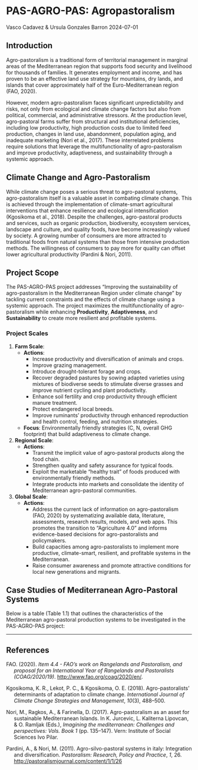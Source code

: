 PAS-AGRO-PAS: Agropastoralism
================
Vasco Cadavez & Ursula Gonzales Barron
2024-07-01

## Introduction

Agro-pastoralism is a traditional form of territorial management in
marginal areas of the Mediterranean region that supports food security
and livelihood for thousands of families. It generates employment and
income, and has proven to be an effective land use strategy for
mountains, dry lands, and islands that cover approximately half of the
Euro-Mediterranean region (FAO, 2020).

However, modern agro-pastoralism faces significant unpredictability and
risks, not only from ecological and climate change factors but also from
political, commercial, and administrative stressors. At the production
level, agro-pastoral farms suffer from structural and institutional
deficiencies, including low productivity, high production costs due to
limited feed production, changes in land use, abandonment, population
aging, and inadequate marketing (Nori et al., 2017). These interrelated
problems require solutions that leverage the multifunctionality of
agro-pastoralism and improve productivity, adaptiveness, and
sustainability through a systemic approach.

## Climate Change and Agro-Pastoralism

While climate change poses a serious threat to agro-pastoral systems,
agro-pastoralism itself is a valuable asset in combating climate change.
This is achieved through the implementation of climate-smart
agricultural interventions that enhance resilience and ecological
intensification (Kgosikoma et al., 2018). Despite the challenges,
agro-pastoral products and services, such as organic production,
biodiversity, ecosystem services, landscape and culture, and quality
foods, have become increasingly valued by society. A growing number of
consumers are more attracted to traditional foods from natural systems
than those from intensive production methods. The willingness of
consumers to pay more for quality can offset lower agricultural
productivity (Pardini & Nori, 2011).

## Project Scope

The PAS-AGRO-PAS project addresses “Improving the sustainability of
agro-pastoralism in the Mediterranean Region under climate change” by
tackling current constraints and the effects of climate change using a
systemic approach. The project maximizes the multifunctionality of
agro-pastoralism while enhancing **Productivity**, **Adaptiveness**, and
**Sustainability** to create more resilient and profitable systems.

### Project Scales

1.  **Farm Scale**:
    - **Actions**:
      - Increase productivity and diversification of animals and crops.
      - Improve grazing management.
      - Introduce drought-tolerant forage and crops.
      - Recover degraded pastures by sowing adapted varieties using
        mixtures of biodiverse seeds to stimulate diverse grasses and
        improve nutrient cycling and plant productivity.
      - Enhance soil fertility and crop productivity through efficient
        manure treatment.
      - Protect endangered local breeds.
      - Improve ruminants’ productivity through enhanced reproduction
        and health control, feeding, and nutrition strategies.
    - **Focus**: Environmentally friendly strategies (C, N, overall GHG
      footprint) that build adaptiveness to climate change.
2.  **Regional Scale**:
    - **Actions**:
      - Transmit the implicit value of agro-pastoral products along the
        food chain.
      - Strengthen quality and safety assurance for typical foods.
      - Exploit the marketable “healthy trait” of foods produced with
        environmentally friendly methods.
      - Integrate products into markets and consolidate the identity of
        Mediterranean agro-pastoral communities.
3.  **Global Scale**:
    - **Actions**:
      - Address the current lack of information on agro-pastoralism
        (FAO, 2020) by systematizing available data, literature,
        assessments, research results, models, and web apps. This
        promotes the transition to “Agriculture 4.0” and informs
        evidence-based decisions for agro-pastoralists and policymakers.
      - Build capacities among agro-pastoralists to implement more
        productive, climate-smart, resilient, and profitable systems in
        the Mediterranean.
      - Raise consumer awareness and promote attractive conditions for
        local new generations and migrants.

## Case Studies of Mediterranean Agro-Pastoral Systems

Below is a table (Table 1.1) that outlines the characteristics of the
Mediterranean agro-pastoral production systems to be investigated in the
PAS-AGRO-PAS project:

<!-- Add the table here -->

------------------------------------------------------------------------

## References

<div id="refs" class="references csl-bib-body hanging-indent"
entry-spacing="0" line-spacing="2">

<div id="ref-FAO2020" class="csl-entry">

FAO. (2020). *<span class="nocase">Item 4.4 - FAO’s work on Rangelands
and Pastoralism, and proposal for an International Year of Rangelands
and Pastoralists (COAG/2020/19)</span>*.
<http://www.fao.org/coag/2020/en/>.

</div>

<div id="ref-Kgosikoma2018" class="csl-entry">

Kgosikoma, K. R., Lekot, P. C., & Kgosikoma, O. E. (2018).
Agro-pastoralists’ determinants of adaptation to climate change.
*International Journal of Climate Change Strategies and Management*,
*10*(3), 488–500.

</div>

<div id="ref-Nori2017" class="csl-entry">

Nori, M., Ragkos, A., & Farinella, D. (2017).
<span class="nocase">Agro-pastoralism as an asset for sustainable
Mediterranean Islands</span>. In K. Jurcevic, L. Kaliterna Lipovcan, &
O. Ramljak (Eds.), *Imagining the mediterranean: Challenges and
perspectives: Vols. Book 1* (pp. 135–147). Vern: Institute of Social
Sciences Ivo Pilar.

</div>

<div id="ref-Pardini2011" class="csl-entry">

Pardini, A., & Nori, M. (2011). Agro-silvo-pastoral systems in italy:
Integration and diversification. *Pastoralism: Research, Policy and
Practice*, *1*, 26. <http://pastoralismjournal.com/content/1/1/26>

</div>

</div>
